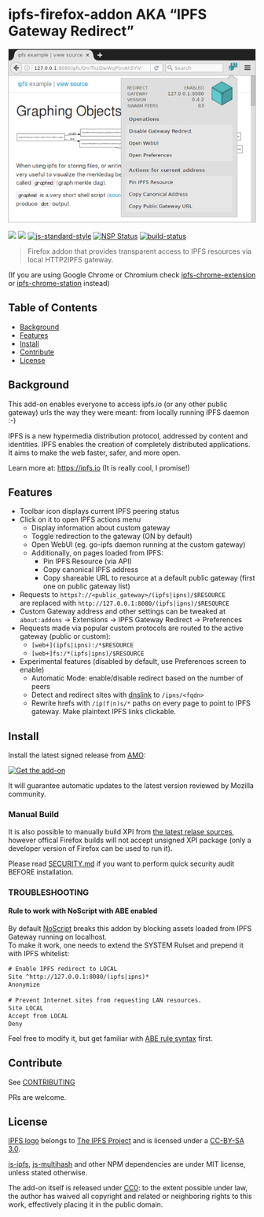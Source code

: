 # ipfs-firefox-addon AKA “IPFS Gateway Redirect”

![screenshot of v1.5.9](screenshot.png)

[![](https://img.shields.io/github/release/lidel/ipfs-firefox-addon.svg)](https://github.com/lidel/ipfs-firefox-addon/releases/latest)
[![](https://img.shields.io/badge/mozilla-full%20review-blue.svg)](https://addons.mozilla.org/en-US/firefox/addon/ipfs-gateway-redirect/)
[![js-standard-style](https://img.shields.io/badge/code%20style-standard-blue.svg)](http://standardjs.com/)
[![NSP Status](https://nodesecurity.io/orgs/lidelorg/projects/db13ad1f-ca19-42c5-8c58-dbb8d111b651/badge)](https://nodesecurity.io/orgs/lidelorg/projects/db13ad1f-ca19-42c5-8c58-dbb8d111b651)
[![build-status](https://travis-ci.org/lidel/ipfs-firefox-addon.svg?branch=master)](https://travis-ci.org/lidel/ipfs-firefox-addon)

> Firefox addon that provides transparent access to IPFS resources via local HTTP2IPFS gateway.

(If you are using Google Chrome or Chromium check [ipfs-chrome-extension](https://github.com/dylanPowers/ipfs-chrome-extension) or [ipfs-chrome-station](https://github.com/xicombd/ipfs-chrome-station) instead)

## Table of Contents

- [Background](#background)
- [Features](#features)
- [Install](#install)
- [Contribute](#contribute)
- [License](#license)

## Background

This add-on enables everyone to access ipfs.io (or any other public gateway) urls the way they were meant: from locally running IPFS daemon :-)

IPFS is a new hypermedia distribution protocol, addressed by content and identities.
IPFS enables the creation of completely distributed applications.
It aims to make the web faster, safer, and more open.

Learn more at: https://ipfs.io (It is really cool, I promise!)

## Features

- Toolbar icon displays current IPFS peering status
- Click on it to open IPFS actions menu
  - Display information about custom gateway
  - Toggle redirection to the gateway (ON by default)
  - Open WebUI (eg. go-ipfs daemon running at the custom gateway)
  - Additionally, on pages loaded from IPFS:
    - Pin IPFS Resource (via API)
    - Copy canonical IPFS address
    - Copy shareable URL to resource at a default public gateway (first one on public gateway list)
- Requests to `https?://<public_gateway>/(ipfs|ipns)/$RESOURCE`  
  are replaced with `http://127.0.0.1:8080/(ipfs|ipns)/$RESOURCE`
- Custom Gateway address and other settings can be tweaked at   
  `about:addons` → Extensions → IPFS Gateway Redirect → Preferences
- Requests made via popular custom protocols are routed to the active gateway (public or custom):
   - `[web+](ipfs|ipns):/*$RESOURCE`
   - `[web+]fs:/*(ipfs|ipns)/$RESOURCE`
- Experimental features (disabled by default, use Preferences screen to enable)
   - Automatic Mode: enable/disable redirect based on the number of peers
   - Detect and redirect sites with [dnslink](https://github.com/jbenet/go-dnslink) to `/ipns/<fqdn>`
   - Rewrite hrefs with `/ip(f|n)s/*` paths on every page to point to IPFS gateway. Make plaintext IPFS links clickable.

## Install

Install the latest signed release from [AMO](https://addons.mozilla.org/en-US/firefox/addon/ipfs-gateway-redirect/):

[![Get the add-on](https://blog.mozilla.org/addons/files/2015/11/AMO-button_1.png)](https://addons.mozilla.org/en-US/firefox/addon/ipfs-gateway-redirect/)

It will guarantee automatic updates to the latest version reviewed by Mozilla community.

### Manual Build

It is also possible to manually build XPI from [the latest relase sources](https://github.com/lidel/ipfs-firefox-addon/releases/latest),
however offical Firefox builds will not accept unsigned XPI package (only a developer version of Firefox can be used to run it).

Please read [SECURITY.md](https://github.com/lidel/ipfs-firefox-addon/blob/master/SECURITY.md) if you want to perform quick security audit BEFORE installation.

### TROUBLESHOOTING

#### Rule to work with NoScript with ABE enabled

By default [NoScript](https://addons.mozilla.org/en-US/firefox/addon/noscript/) breaks this addon by blocking assets loaded from IPFS Gateway running on localhost.    
To make it work, one needs to extend the SYSTEM Rulset and prepend it with IPFS whitelist:

```
# Enable IPFS redirect to LOCAL
Site ^http://127.0.0.1:8080/(ipfs|ipns)*
Anonymize

# Prevent Internet sites from requesting LAN resources.
Site LOCAL
Accept from LOCAL
Deny
```

Feel free to modify it, but get familiar with [ABE rule syntax](https://noscript.net/abe/abe_rules.pdf) first.

## Contribute

See [CONTRIBUTING](CONTRIBUTING.md)

PRs are welcome.

## License

[IPFS logo](https://github.com/ipfs/logo) belongs to [The IPFS Project](https://github.com/ipfs) and is licensed under a <a rel="license" href="https://creativecommons.org/licenses/by-sa/3.0/legalcode">CC-BY-SA 3.0</a>.

[is-ipfs](https://github.com/xicombd/is-ipfs), [js-multihash](https://github.com/jbenet/js-multihash) and other NPM dependencies are under MIT license, unless stated otherwise.

The add-on itself is released under [CC0](LICENSE): to the extent possible under law, the author has waived all copyright and related or neighboring rights to this work, effectively placing it in the public domain.
